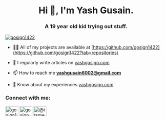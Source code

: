 <h1 align="center">Hi 👋, I'm Yash Gusain.</h1>
<h3 align="center">A 19 year old kid trying out stuff.</h3>

<p align="left"> <a href="https://twitter.com/gosign1422" target="blank"><img src="https://img.shields.io/twitter/follow/gosign1422?logo=twitter&style=for-the-badge" alt="gosign1422" /></a> </p>

- 👨‍💻 All of my projects are available at [https://github.com/gosign1422](https://github.com/gosign1422?tab=repositories)

- 📝 I regularly write articles on [yashgosign.com](yashgosign.com)

- 📫 How to reach me **yashgusain6002@gmail.com**

- 📄 Know about my experiences [yashgosign.com](yashgosign.com)

<h3 align="left">Connect with me:</h3>
<p align="left">
<a href="https://twitter.com/gosign1422" target="blank"><img align="center" src="https://raw.githubusercontent.com/rahuldkjain/github-profile-readme-generator/master/src/images/icons/Social/twitter.svg" alt="gosign1422" height="30" width="40" /></a>
<a href="https://instagram.com/gosign_yash" target="blank"><img align="center" src="https://raw.githubusercontent.com/rahuldkjain/github-profile-readme-generator/master/src/images/icons/Social/instagram.svg" alt="gosign_yash" height="30" width="40" /></a>
<a href="https://www.youtube.com/@ItsMeGosign" target="blank"><img align="center" src="https://raw.githubusercontent.com/rahuldkjain/github-profile-readme-generator/master/src/images/icons/Social/youtube.svg" alt="@itsmegosign" height="30" width="40" /></a>
</p>
